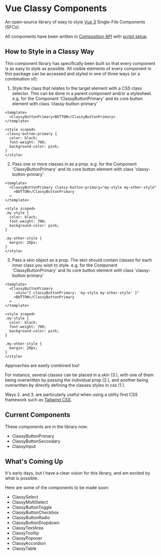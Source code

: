 # Vue Classy Components

An open-source library of easy to style [Vue 3](https://vuejs.org/) Single-File Components (SFCs).

All components have been written in [Composition API](https://vuejs.org/guide/extras/composition-api-faq.html#composition-api-faq) with [script setup](https://vuejs.org/api/sfc-script-setup.html#script-setup).

## How to Style in a Classy Way

This component library has specifically been built so that every component is as easy to style as possible. All visible elements of every component in this package can be accessed and styled in one of three ways (or a combination of):

1. Style the class that relates to the target element with a CSS class selector. This can be done in a parent component and/or a stylesheet. e.g. for the Component 'ClassyButtonPrimary' and its core button element with class 'classy-button-primary'

```vue
<template>
  <ClassyButtonPrimary>BUTTON</ClassyButtonPrimary>
</template>

<style scoped>
.classy-button-primary {
  color: black;
  font-weight: 700;
  background-color: pink;
}
</style>
```

2. Pass one or more classes in as a prop. e.g. for the Component 'ClassyButtonPrimary' and its core button element with class 'classy-button-primary'

```vue
<template>
  <ClassyButtonPrimary classy-button-primary="my-style my-other-style"
    >BUTTON</ClassyButtonPrimary
  >
</template>

<style scoped>
.my-style {
  color: black;
  font-weight: 700;
  background-color: pink;
}

.my-other-style {
  margin: 20px;
}
</style>
```

3. Pass a skin object as a prop. The skin should contain classes for each inner class you wish to style. e.g. for the Component 'ClassyButtonPrimary' and its core button element with class 'classy-button-primary'

```vue
<template>
  <ClassyButtonPrimary
    :skin="{ classyButtonPrimary: 'my-style my-other-style' }"
    >BUTTON</ClassyButtonPrimary
  >
</template>

<style scoped>
.my-style {
  color: black;
  font-weight: 700;
  background-color: pink;
}

.my-other-style {
  margin: 20px;
}
</style>
```

Approaches are easily combined too!

For instance, several classes can be placed in a skin (3.), with one of them being overwritten by passing the individual prop (2.), and another being overwritten by directly defining the classes styles in css (1.).

Ways 2. and 3. are particularly useful when using a utility first CSS framework such as [Tailwind CSS](https://tailwindcss.com/).

## Current Components

These components are in the library now:

- ClassyButtonPrimary
- ClassyButtonSecondary
- ClassyInput

## What's Coming Up

It's early days, but I have a clear vision for this library, and am excited by what is possible.

Here are some of the components to be made soon:

- ClassySelect
- ClassyMultiSelect
- ClassyButtonToggle
- ClassyButtonCheckbox
- ClassyButtonRadio
- ClassyButtonDropdown
- ClassyTextArea
- ClassyTooltip
- ClassyPopover
- ClassyAccordion
- ClassyTable

